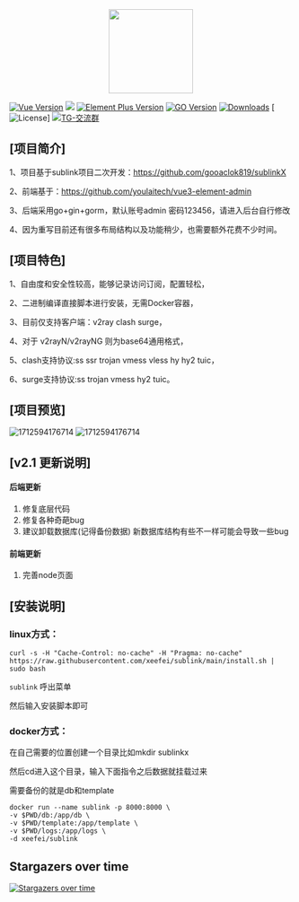 <div align="center">
<img src="webs/src/assets/logo.png" width="150px" height="150px" />
</div>

[![Vue Version](https://img.shields.io/github/go-mod/Vue-version/xeefei/sublink.svg?style=for-the-badge)](#)
[![](https://img.shields.io/github/v/release/xeefei/sublink.svg?style=for-the-badge)](https://github.com/xeefei/sublink/releases)
[![Element Plus Version](https://img.shields.io/github/go-mod/Element-version/xeefei/sublink.svg?style=for-the-badge)](#)
[![GO Version](https://img.shields.io/github/go-mod/go-version/xeefei/sublink.svg?style=for-the-badge)](#)
[![Downloads](https://img.shields.io/github/downloads/xeefei/sublink/total.svg?style=for-the-badge)](https://github.com/xeefei/sublink/releases/latest)
[![License](https://img.shields.io/badge/license-MIT-blue.svg?longCache=true&style=for-the-badge)]
[![TG-交流群](https://img.shields.io/badge/TG-交流群-orange.svg)](#)

## [项目简介]

1、项目基于sublink项目二次开发：https://github.com/gooaclok819/sublinkX

2、前端基于：https://github.com/youlaitech/vue3-element-admin

3、后端采用go+gin+gorm，默认账号admin 密码123456，请进入后台自行修改

4、因为重写目前还有很多布局结构以及功能稍少，也需要额外花费不少时间。

## [项目特色]

1、自由度和安全性较高，能够记录访问订阅，配置轻松，

2、二进制编译直接脚本进行安装，无需Docker容器，

3、目前仅支持客户端：v2ray clash surge，

4、对于 v2rayN/v2rayNG 则为base64通用格式，

5、clash支持协议:ss ssr trojan vmess vless hy hy2 tuic，

6、surge支持协议:ss trojan vmess hy2 tuic。

## [项目预览]

![1712594176714](webs/src/assets/1.png)
![1712594176714](webs/src/assets/2.png)

## [v2.1 更新说明]

#### 后端更新

1. 修复底层代码
2. 修复各种奇葩bug
3. 建议卸载数据库(记得备份数据) 新数据库结构有些不一样可能会导致一些bug

#### 前端更新

1. 完善node页面




## [安装说明]
### linux方式：
```
curl -s -H "Cache-Control: no-cache" -H "Pragma: no-cache" https://raw.githubusercontent.com/xeefei/sublink/main/install.sh | sudo bash
```

```sublink``` 呼出菜单

然后输入安装脚本即可

### docker方式：

在自己需要的位置创建一个目录比如mkdir sublinkx

然后cd进入这个目录，输入下面指令之后数据就挂载过来

需要备份的就是db和template
```
docker run --name sublink -p 8000:8000 \
-v $PWD/db:/app/db \
-v $PWD/template:/app/template \
-v $PWD/logs:/app/logs \
-d xeefei/sublink
```


## Stargazers over time
[![Stargazers over time](https://starchart.cc/xeefei/sublink.svg?variant=adaptive)](https://starchart.cc/xeefei/sublink)

